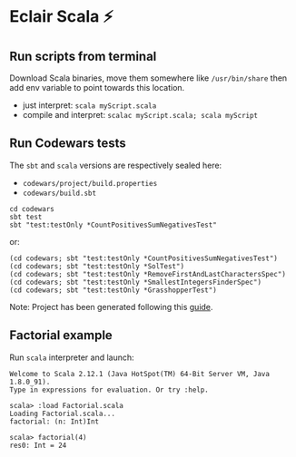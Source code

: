 # Eclair Scala :zap:

## Run scripts from terminal

Download Scala binaries, move them somewhere like `/usr/bin/share` then add env variable to point towards this location.

- just interpret: `scala myScript.scala`
- compile and interpret: `scalac myScript.scala; scala myScript`

## Run Codewars tests

The `sbt` and `scala` versions are respectively sealed here:
- `codewars/project/build.properties`
- `codewars/build.sbt`

```
cd codewars
sbt test
sbt "test:testOnly *CountPositivesSumNegativesTest"
```

or:
```
(cd codewars; sbt "test:testOnly *CountPositivesSumNegativesTest")
(cd codewars; sbt "test:testOnly *SolTest")
(cd codewars; sbt "test:testOnly *RemoveFirstAndLastCharactersSpec")
(cd codewars; sbt "test:testOnly *SmallestIntegersFinderSpec")
(cd codewars; sbt "test:testOnly *GrasshopperTest")
```

Note: Project has been generated following this [guide](https://docs.scala-lang.org/getting-started-sbt-track/testing-scala-with-sbt-on-the-command-line.html).

## Factorial example

Run `scala` interpreter and launch:

```
Welcome to Scala 2.12.1 (Java HotSpot(TM) 64-Bit Server VM, Java 1.8.0_91).
Type in expressions for evaluation. Or try :help.

scala> :load Factorial.scala
Loading Factorial.scala...
factorial: (n: Int)Int

scala> factorial(4)
res0: Int = 24
```
